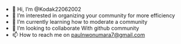 - 👋 Hi, I’m @Kodak22062002
- 👀 I’m interested in organizing your community for more efficiency
- 🌱 I’m currently learning how to moderate a community 
- 💞️ I’m looking to collaborate With github community 
- 📫 How to reach me on paulnwonumara7@gmail.com

<!---
Kodak22062002/Kodak22062002 is a ✨ special ✨ repository because its `README.md` (this file) appears on your GitHub profile.
You can click the Preview link to take a look at your changes.
--->

